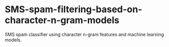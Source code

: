 # SMS-spam-filtering-based-on-character-n-gram-models
SMS spam classifier using character n-gram features and machine learning models.
